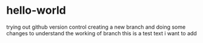 # hello-world
trying out github version control
creating a new branch and doing some changes to understand the working of branch
this is a test text i want to add
